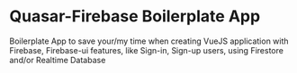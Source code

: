 # Quasar-Firebase Boilerplate App
Boilerplate App to save your/my time when creating VueJS application with Firebase, Firebase-ui features, like Sign-in, Sign-up users, using Firestore and/or Realtime Database

